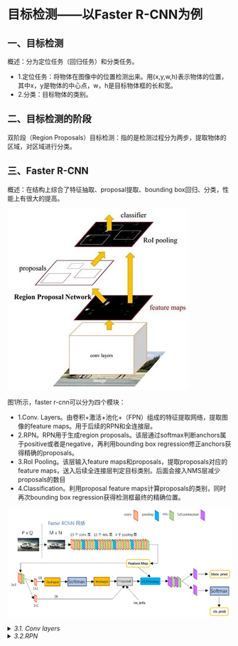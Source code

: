 # 目标检测——以Faster R-CNN为例

## 一、目标检测

概述：分为定位任务（回归任务）和分类任务。

- 1.定位任务：将物体在图像中的位置检测出来。用(x,y,w,h)表示物体的位置，其中x，y是物体的中心点，w，h是目标物体框的长和宽。
- 2.分类：目标物体的类别。

## 二、目标检测的阶段

双阶段（Region Proposals）目标检测：指的是检测过程分为两步，提取物体的区域，对区域进行分类。

## 三、Faster R-CNN
概述：在结构上综合了特征抽取、proposal提取、bounding box回归、分类，性能上有很大的提高。

![图1：faster r-cnn](file/1.png)

图1所示，faster r-cnn可以分为四个模块：
- 1.Conv. Layers。由卷积+激活+池化+（FPN）组成的特征提取网络，提取图像的feature maps。用于后续的RPN和全连接层。
- 2.RPN。RPN用于生成region proposals。该层通过softmax判断anchors属于positive或者是negative，再利用bounding box regression修正anchors获得精确的proposals。
- 3.RoI Pooling。该层输入feature maps和proposals，提取proposals对应的feature maps，送入后续全连接层判定目标类别。后面会接入NMS层减少proposals的数目
- 4.Classification。利用proposal feature maps计算proposals的类别，同时再次bounding box regression获得检测框最终的精确位置。

![图2：faster r-cnn](file/2.png)

<details><summary><em>3.1. Conv layers</em></summary>

<br>

包含了conv，pooling，relu三种层。以python版本中的VGG16模型中的faster_rcnn_test.pt的网络结构为例，如图2，Conv layers部分共有13个conv层，13个relu层，4个pooling层。这里有一个非常容易被忽略但是又无比重要的信息，在Conv layers中：
·所有的conv层都是：kernel_size=3，pad=1，stride=1
·所有的pooling层都是：kernel_size=2，pad=0，stride=2
为何重要？在Faster RCNN Conv layers中对所有的卷积都做了扩边处理（ pad=1，即填充一圈0），导致原图变为 (M+2)x(N+2)大小，再做3x3卷积后输出MxN 。正是这种设置，导致Conv layers中的conv层不改变输入和输出矩阵大小。如图3：

![图3：卷积](file/3.png)

下面是卷积输出大小的计算公式：

$$S_{\rm out}[t] = \begin{cases}W  \gets \lfloor \frac{W-F+2P}{S} + 1\rfloor\\
H \gets \lfloor \frac{H-F+2P}{S} + 1\rfloor\end{cases} \tag{1}$$

其中F是卷积核大小，P是补零，S是步长。
Conv layers中的pooling层kernel_size=2，stride=2。这样每个经过pooling层的MxN矩阵，都会变为(M/2)x(N/2)大小。综上所述，在整个Conv layers中，conv和relu层不改变输入输出大小，只有pooling层使输出长宽都变为输入的1/2。
那么，一个MxN大小的矩阵经过Conv layers固定变为(M/16)x(N/16)！这样Conv layers生成的feature map中都可以和原图对应起来。
</details>

<details><summary><em>3.2.RPN</em></summary>

<br>

经典检测方法生成检测框都非常**耗时**，如OpenCV adaboost使用滑动窗口+图像金字塔生成检测框；或如R-CNN使用SS(Selective Search)方法生成检测框。而Faster RCNN则抛弃了传统的滑动窗口和SS方法，直接使用RPN生成检测框，这也是Faster R-CNN的巨大优势，能极大提升检测框的生成速度。

![图4：RPN网络结构](file/4.png)

3.2.1.多通道图像卷积

在介绍RPN前，还要多解释几句基础知识。
- 对于单通道图像+单卷积核做卷积，第一章中的图3已经展示了；
- 对于多通道图像+多卷积核做卷积，计算方式如下：

![图5：多通道卷积](file/5.png)

输入有3个通道，同时有2个卷积核。对于每个卷积核，先在输入3个通道分别作卷积，再将3个通道结果加起来得到卷积输出。所以对于某个卷积层，无论输入图像有多少个通道，输出图像通道数总是等于卷积核数量！

对多通道图像做1x1卷积，其实就是将输入图像于每个通道乘以卷积系数后加在一起，即相当于把原图像中本来各个独立的通道“联通”在了一起。

3.2.2. Anchors

Anchors是一系列矩形。其中每行4个值$(x_1, y_1, x_2, y_2)$表矩形左上和右下角点坐标。9个矩形共有3种形状，长宽比为大约为$width:height \in \{1:1,1:2,2:1\}$三种，如图6。实际上通过anchors就引入了检测中常用到的多尺度方法。

![图6：anchors](file/6.png)

关于上面的anchors size，其实是根据检测图像设置的。在python demo中，会把任意大小的输入图像reshape成800x600（即图2中的M=800，N=600）。再回头来看anchors的大小，anchors中长宽1:2中最大为352x704，长宽2:1中最大736x384，基本是cover了800x600的各个尺度和形状。

那么这9个anchors是做什么的呢？借用Faster RCNN论文中的原图，如图7，遍历Conv layers计算获得的feature maps，为每一个点都配备这9种anchors作为初始的检测框。这样做获得检测框很不准确，不用担心，后面还有2次bounding box regression可以修正检测框位置。

![图7：anchors](file/7.png)

解释下上面这张图的数字。
- 1.在原文中使用的是ZF model中，其Conv Layers中最后的conv5层num_output=256，对应生成256张特征图，所以相当于feature map每个点都是256-dimensions
- 2.在conv5之后，做了rpn_conv/3x3卷积且num_output=256，相当于每个点又融合了周围3x3的空间信息（猜测这样做也许更鲁棒？反正我没测试），同时256-d不变（如图4和图7中的红框）
- 3.假设在conv5 feature map中每个点上有k个anchor（默认k=9），而每个anhcor要分positive和negative，所以每个点由256d feature转化为cls=2•k scores；而每个anchor都有(x, y, w, h)对应4个偏移量，所以reg=4•k coordinates
- 4.补充一点，全部anchors拿去训练太多了，训练程序会在合适的anchors中随机选取128个postive anchors+128个negative anchors进行训练（什么是合适的anchors下文5.1有解释）

注意，在本文讲解中使用的VGG conv5 num_output=512，所以是512d，其他类似。
RPN最终就是在原图尺度上，设置了密密麻麻的候选Anchor。然后用cnn去判断哪些Anchor是里面有目标的positive anchor，哪些是没目标的negative anchor。所以，仅仅是个二分类而已！
那么Anchor一共有多少个？原图800x600，VGG下采样16倍，feature map每个点设置9个Anchor，所以：

$$\lfloor frac{800}{} \rfloor \times \lfloor \frac{600}{16} \times 9 = 50 \times 38 \times 9 = 17100 \tag{2}$$
</details>